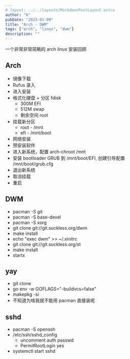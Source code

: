 ```yaml
---
# layout: ../../layouts/MarkdownPostLayout.astro
author: "k"
pubDate: "2023-01-09"
title: "Arch - DWM"
tags: ["arch", "linux", "dwm"]
description: ""
---
```


一个非常非常简略的 arch linux 安装回顾

## Arch

- 镜像下载
- Rufus 录入
- 进入安装
- 格式化硬盘 + 分区 fdisk
  - 300M EFI
  - 512M swap
  - 剩余空间 root
- 挂载新分区
  - root - /mnt
  - efi - /mnt/boot
- 网络安装
- 预安装软件
- 进入新系统，配置 arch-chroot /mnt
- 安装 bootloader GRUB 到 /mnt/boot/EFI, 创建引导配置 /mnt/boot/grub.cfg
- 退出新系统
- 取消挂载
- 重启

## DWM

- pacman -S git
- pacman -S base-devel
- pacman -S xorg
- git clone git://git.suckless.org/dwm
- make install
- echo "exec dwm" >> ~/.xinitrc
- git clone git://git.suckless.org/st
- make install
- startx

## yay

- git clone
- go env -w GOFLAGS="-buildvcs=false"
- makepkg -si
- 不知道为啥我就不能用 pacman 直接装呢

## sshd

- pacman -S openssh
- /etc/ssh/sshd_config
  - uncomment auth passwd
  - PermitRootLogin yes
- systemctl start sshd
